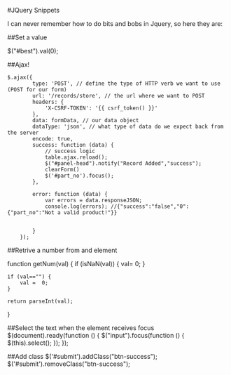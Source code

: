 #JQuery Snippets

I can never remember how to do bits and bobs in Jquery, so here they are:

##Set a value

 $("#best").val(0);
 
 ##Ajax!
 
    $.ajax({
            type: 'POST', // define the type of HTTP verb we want to use (POST for our form)
            url: '/records/store', // the url where we want to POST
            headers: {
                'X-CSRF-TOKEN': '{{ csrf_token() }}'
            },
            data: formData, // our data object
            dataType: 'json', // what type of data do we expect back from the server
            encode: true,
            success: function (data) {
                // success logic
                table.ajax.reload();
                $("#panel-head").notify("Record Added","success");
                clearForm()
                $('#part_no').focus();
            },

            error: function (data) {
                var errors = data.responseJSON;
                console.log(errors); //{"success":"false","0":{"part_no":"Not a valid product!"}}


            }
        });


##Retrive a number from and element

function getNum(val) {
    if (isNaN(val)) {
        val= 0;
    }

    if (val=="") {
        val =  0;
    }

    return parseInt(val);
}


##Select the text when the element receives focus
$(document).ready(function () {
    $("input").focus(function () {
        $(this).select();
    });
});

##Add class
$('#submit').addClass("btn-success");
$('#submit').removeClass("btn-success");






 
